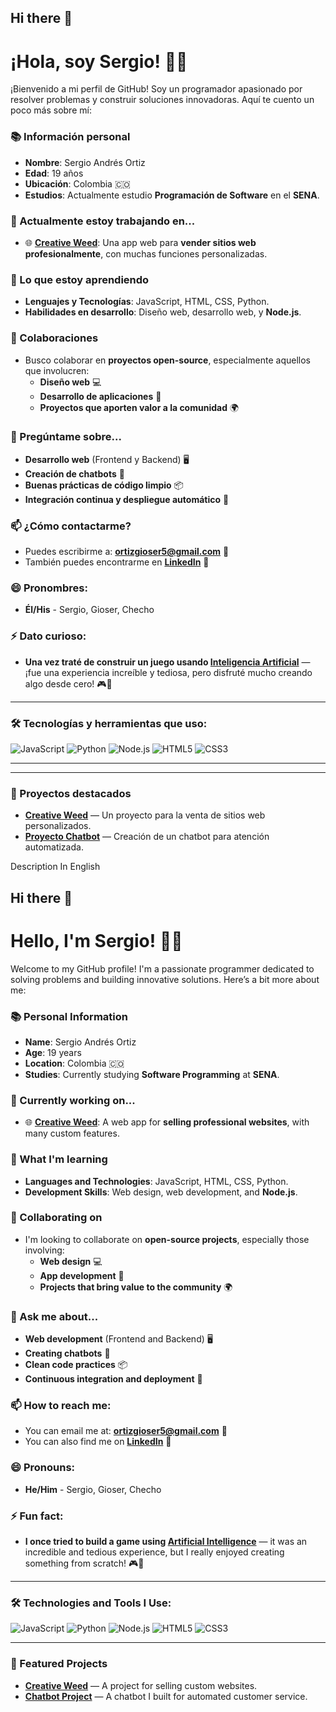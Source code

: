 ## Hi there 👋

# ¡Hola, soy **Sergio**! 👨‍💻

¡Bienvenido a mi perfil de GitHub! Soy un programador apasionado por resolver problemas y construir soluciones innovadoras. Aquí te cuento un poco más sobre mí:

### 📚 Información personal
- **Nombre**: Sergio Andrés Ortiz
- **Edad**: 19 años
- **Ubicación**: Colombia 🇨🇴
- **Estudios**: Actualmente estudio **Programación de Software** en el **SENA**.

### 🔧 Actualmente estoy trabajando en...
- 🌐 **[Creative Weed](https://creativeweed.netlify.app/)**: Una app web para **vender sitios web profesionalmente**, con muchas funciones personalizadas.

### 🌱 Lo que estoy aprendiendo
- **Lenguajes y Tecnologías**: JavaScript, HTML, CSS, Python.
- **Habilidades en desarrollo**: Diseño web, desarrollo web, y **Node.js**.

### 👯 Colaboraciones
- Busco colaborar en **proyectos open-source**, especialmente aquellos que involucren:
  - **Diseño web** 💻
  - **Desarrollo de aplicaciones** 📱
  - **Proyectos que aporten valor a la comunidad** 🌍

### 💬 Pregúntame sobre...
- **Desarrollo web** (Frontend y Backend) 🖥️
- **Creación de chatbots** 🤖
- **Buenas prácticas de código limpio** 📦
- **Integración continua y despliegue automático** 🚀

### 📫 ¿Cómo contactarme?
- Puedes escribirme a: **[ortizgioser5@gmail.com](mailto:ortizgioser5@gmail.com)** 📧
- También puedes encontrarme en **[LinkedIn](https://www.linkedin.com/in/sergio-ortiz/)** 🔗

### 😄 Pronombres:
- **Él/His** - Sergio, Gioser, Checho

### ⚡ Dato curioso:
- **Una vez traté de construir un juego usando [Inteligencia Artificial](https://en.wikipedia.org/wiki/Artificial_intelligence)** — ¡fue una experiencia increíble y tediosa, pero disfruté mucho creando algo desde cero! 🎮🤖

---

### 🛠️ Tecnologías y herramientas que uso:
![JavaScript](https://img.shields.io/badge/JavaScript-%23F7DF1E.svg?style=flat&logo=javascript&logoColor=white)
![Python](https://img.shields.io/badge/Python-3776AB.svg?style=flat&logo=python&logoColor=white)
![Node.js](https://img.shields.io/badge/Node.js-339933.svg?style=flat&logo=node.js&logoColor=white)
![HTML5](https://img.shields.io/badge/HTML5-E34F26.svg?style=flat&logo=html5&logoColor=white)
![CSS3](https://img.shields.io/badge/CSS3-1572B6.svg?style=flat&logo=css3&logoColor=white)

---
---

### 🚀 Proyectos destacados
- **[Creative Weed](https://creativeweed.netlify.app/)** — Un proyecto para la venta de sitios web personalizados.
- **[Proyecto Chatbot](https://github.com/Gioser1/chatbot)** — Creación de un chatbot para atención automatizada.


Description In English
## Hi there 👋

# Hello, I'm **Sergio**! 👨‍💻

Welcome to my GitHub profile! I'm a passionate programmer dedicated to solving problems and building innovative solutions. Here’s a bit more about me:

### 📚 Personal Information
- **Name**: Sergio Andrés Ortiz
- **Age**: 19 years
- **Location**: Colombia 🇨🇴
- **Studies**: Currently studying **Software Programming** at **SENA**.

### 🔧 Currently working on...
- 🌐 **[Creative Weed](https://creativeweed.netlify.app/)**: A web app for **selling professional websites**, with many custom features.

### 🌱 What I'm learning
- **Languages and Technologies**: JavaScript, HTML, CSS, Python.
- **Development Skills**: Web design, web development, and **Node.js**.

### 👯 Collaborating on
- I'm looking to collaborate on **open-source projects**, especially those involving:
  - **Web design** 💻
  - **App development** 📱
  - **Projects that bring value to the community** 🌍

### 💬 Ask me about...
- **Web development** (Frontend and Backend) 🖥️
- **Creating chatbots** 🤖
- **Clean code practices** 📦
- **Continuous integration and deployment** 🚀

### 📫 How to reach me:
- You can email me at: **[ortizgioser5@gmail.com](mailto:ortizgioser5@gmail.com)** 📧
- You can also find me on **[LinkedIn](https://www.linkedin.com/in/sergio-ortiz/)** 🔗

### 😄 Pronouns:
- **He/Him** - Sergio, Gioser, Checho

### ⚡ Fun fact:
- **I once tried to build a game using [Artificial Intelligence](https://en.wikipedia.org/wiki/Artificial_intelligence)** — it was an incredible and tedious experience, but I really enjoyed creating something from scratch! 🎮🤖

---

### 🛠️ Technologies and Tools I Use:
![JavaScript](https://img.shields.io/badge/JavaScript-%23F7DF1E.svg?style=flat&logo=javascript&logoColor=white)
![Python](https://img.shields.io/badge/Python-3776AB.svg?style=flat&logo=python&logoColor=white)
![Node.js](https://img.shields.io/badge/Node.js-339933.svg?style=flat&logo=node.js&logoColor=white)
![HTML5](https://img.shields.io/badge/HTML5-E34F26.svg?style=flat&logo=html5&logoColor=white)
![CSS3](https://img.shields.io/badge/CSS3-1572B6.svg?style=flat&logo=css3&logoColor=white)

-----

### 🚀 Featured Projects
- **[Creative Weed](https://creativeweed.netlify.app/)** — A project for selling custom websites.
- **[Chatbot Project](https://github.com/Gioser1/chatbot)** — A chatbot I built for automated customer service.




